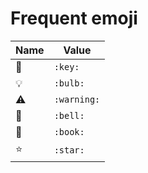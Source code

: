 # Frequent emoji

| Name      | Value       |
| --------- | ----------- |
| :key:     | `:key:`     |
| :bulb:    | `:bulb:`    |
| :warning: | `:warning:` |
| :bell:    | `:bell:`    |
| :book:    | `:book:`    |
| :star:    | `:star:`    |



 